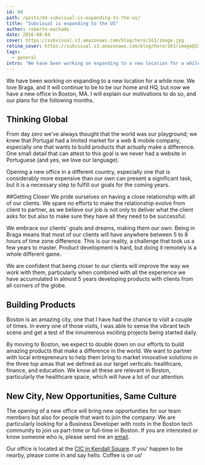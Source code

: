 ```yaml
---
id: 94
path: /posts/94-subvisual-is-expanding-to-the-us/
title: "Subvisual is expanding to the US"
author: roberto-machado
date: 2016-08-04
cover: https://subvisual.s3.amazonaws.com/blog/hero/161/image.jpg
retina_cover: https://subvisual.s3.amazonaws.com/blog/hero/161/image@2x.jpg
tags:
  - general
intro: "We have been working on expanding to a new location for a while now. We love Braga, and it will continue to be to be our home and HQ, but now we have a new office in Boston, MA. I will explain our motivations to do so, and our plans for the following months."
---
```


We have been working on expanding to a new location for a while now. We love Braga, and it will continue to be to be our home and HQ, but now we have a new office in Boston, MA. I will explain our motivations to do so, and our plans for the following months.

## Thinking Global
From day zero we've always thought that the world was our playground; we knew that Portugal had a limited market for a web & mobile company, especially one that wants to build products that actually make a difference. One small detail that can attest to this goal is we never had a website in Portuguese (and yes, we love our language).

Opening a new office in a different country, especially one that is considerably more expensive than our own can present a significant task, but it is a necessary step to fulfill our goals for the coming years.

##Getting Closer
We pride ourselves on having a close relationship with all of our clients. We spare no efforts to make the relationship evolve from client to partner, as we believe our job is not only to deliver what the client asks for but also to make sure they have all they need to be successful.

We embrace our clients' goals and dreams, making them our own. Being in Braga means that most of our clients will have anywhere between 5 to 8 hours of time zone difference. This is our reality, a challenge that took us a few years to master. Product development is hard, but doing it remotely is a whole different game.

We are confident that being closer to our clients will improve the way we work with them, particularly when combined with all the experience we have accumulated in almost 5 years developing products with clients from all corners of the globe.

## Building Products
Boston is an amazing city, one that I have had the chance to visit a couple of times. In every one of those visits, I was able to sense the vibrant tech scene and get a test of the innumerous exciting projects being started daily.

By moving to Boston, we expect to double down on our efforts to build amazing products that make a difference in the world. We want to partner with local entrepreneurs to help them bring to market innovative solutions in the three top areas that we defined as our target verticals: healthcare, finance, and education. We know all these are relevant in Boston, particularly the healthcare space, which will have a lot of our attention.

## New City, New Opportunities, Same Culture
The opening of a new office will bring new opportunities for our team members but also for people that want to join the company. We are particularly looking for a Business Developer with roots in the Boston tech community to join us part-time or full-time in Boston. If you are interested or know someone who is, please send me an [email](mailto:roberto@subvisual.co).

Our office is located at the [CIC in Kendall Square](https://www.google.pt/maps/dir//CIC+Boston,+50+Milk+St+16th+floor,+Boston,+MA+02109,+USA/@40.1495338,-89.6445521,5z/data=!4m16!1m7!3m6!1s0x89e37084760558db:0xb1145e53ebe7a943!2sCIC+Boston!3b1!8m2!3d42.3570119!4d-71.0575318!4m7!1m0!1m5!1m1!1s0x89e37084760558db:0xb1145e53ebe7a943!2m2!1d-71.0575318!2d42.3570119). If you' happen to be nearby, please come in and say hello. Coffee is on us!
